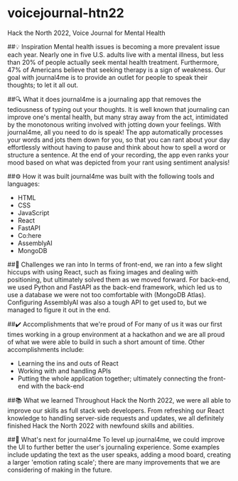 # voicejournal-htn22
Hack the North 2022, Voice Journal for Mental Health

##💡 Inspiration
Mental health issues is becoming a more prevalent issue each year. Nearly one in five U.S. adults live with a mental illness, but less than 20% of people actually seek mental health treatment. Furthermore, 47% of Americans believe that seeking therapy is a sign of weakness. Our goal with journal4me is to provide an outlet for people to speak their thoughts; to let it all out.

##🔍 What it does
journal4me is a journaling app that removes the tediousness of typing out your thoughts. It is well known that journaling can improve one's mental health, but many stray away from the act, intimidated by the monotonous writing involved with jotting down your feelings. With journal4me, all you need to do is speak! The app automatically processes your words and jots them down for you, so that you can rant about your day effortlessly without having to pause and think about how to spell a word or structure a sentence. At the end of your recording, the app even ranks your mood based on what was depicted from your rant using sentiment analysis!

##⚙️ How it was built
journal4me was built with the following tools and languages:
- HTML
- CSS
- JavaScript
- React
- FastAPI
- Co:here
- AssemblyAI
- MongoDB

##🚧 Challenges we ran into
In terms of front-end, we ran into a few slight hiccups with using React, such as fixing images and dealing with positioning, but ultimately solved them as we moved forward.
For back-end, we used Python and FastAPI as the back-end framework, which led us to use a database we were not too comfortable with (MongoDB Atlas). Configuring AssemblyAI was also a tough API to get used to, but we managed to figure it out in the end.

##✔️ Accomplishments that we're proud of
For many of us it was our first times working in a group environment at a hackathon and we are all proud of what we were able to build in such a short amount of time. Other accomplishments include:
- Learning the ins and outs of React
- Working with and handling APIs
- Putting the whole application together; ultimately connecting the front-end with the back-end

##📚 What we learned
Throughout Hack the North 2022, we were all able to improve our skills as full stack web developers. From refreshing our React knowledge to handling server-side requests and updates, we all definitely finished Hack the North 2022 with newfound skills and abilities.

##🔭  What's next for journal4me
To level up journal4me, we could improve the UI to further better the user's journaling experience. Some examples include updating the text as the user speaks, adding a mood board, creating a larger 'emotion rating scale'; there are many improvements that we are considering of making in the future.